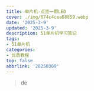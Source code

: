 ```yaml
---
title: 单片机-点亮一颗LED
cover: ./img/674c4cea68859.webp
date: '2025-3-9'
updated: '2025-3-9'
description: 51单片机学习笔记
tags:
- 51单片机
categories:
- 优质教程
top: false
abbrlink: '20250309'
---
```


>de





